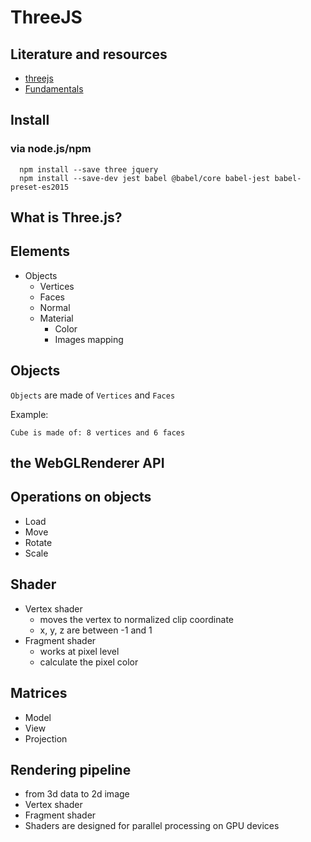 # ThreeJS

## Literature and resources

- [threejs](https://threejs.org/)
- [Fundamentals](https://threejs.org/manual/#en/fundamentals)

## Install

### via node.js/npm

```shell
  npm install --save three jquery
  npm install --save-dev jest babel @babel/core babel-jest babel-preset-es2015
```

## What is Three.js?

## Elements

- Objects
    - Vertices
    - Faces
    - Normal
    - Material
        - Color
        - Images mapping

## Objects

`Objects` are made of `Vertices` and `Faces`

Example:

    Cube is made of: 8 vertices and 6 faces

## the WebGLRenderer API

## Operations on objects

- Load
- Move
- Rotate
- Scale

## Shader

- Vertex shader
    - moves the vertex to normalized clip coordinate
    - x, y, z are between -1 and 1
- Fragment shader
    - works at pixel level
    - calculate the pixel color

## Matrices

- Model
- View
- Projection

## Rendering pipeline

- from 3d data to 2d image
- Vertex shader
- Fragment shader
- Shaders are designed for parallel processing on GPU devices 
